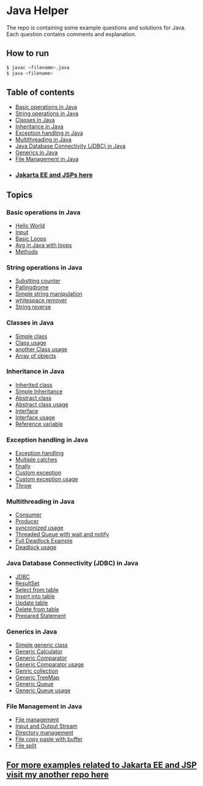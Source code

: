 # Java Helper

The repo is containing some example questions and solutions for Java.
Each question contains comments and explanation.

## How to run

```bash
$ javac <filename>.java
$ java <filename>
```

## Table of contents

- [Basic operations in Java](#basic-operations-in-java)
- [String operations in Java](#string-operations-in-java)
- [Classes in Java](#classes-in-java)
- [Inheritance in Java](#inheritance-in-java)
- [Exception handling in Java](#exception-handling-in-java)
- [Multithreading in Java](#multithreading-in-java)
- [Java Database Connectivity (JDBC) in Java](#java-database-connectivity-jdbc-in-java)
- [Generics in Java](#generics-in-java)
- [File Management in Java](#file-management-in-java)
- ### [Jakarta EE and JSPs here](https://github.com/dhrumilpatel30/JakartaEE-pratice.git)

## Topics

### Basic operations in Java

- [Hello World](./src/main/java/lab1/q1.java)
- [Input](./src/main/java/lab1/q2.java)
- [Basic Loops](./src/main/java/lab1/q3.java)
- [Avg in Java with loops](./src/main/java/lab1/q4.java)
- [Methods](./src/main/java/lab1/q5.java)

### String operations in Java

- [Substting counter](./src/main/java/lab2/q1.java)
- [Pallingdrome](./src/main/java/lab2/q2.java)
- [Simple string manipulation](./src/main/java/lab2/q3.java)
- [whitespace remover](./src/main/java/lab2/q4.java)
- [String reverse](./src/main/java/lab2/q5.java)

### Classes in Java

- [Simple class](./src/main/java/lab2/q5/Student.java)
- [Class usage](./src/main/java/lab2/q5/q5_studentclassusage.java)
- [another Class usage](./src/main/java/lab3/q1/q1_numberuse.java)
- [Array of objects](./src/main/java/lab3/p1/p2ans.java)

### Inheritance in Java

- [Inherited class](./src/main/java/lab3/q2/Student.java)
- [Simple Inheritance](./src/main/java/lab3/q2/q2ans.java)
- [Abstract class](./src/main/java/lab5/q1/Student.java)
- [Abstract class usage](./src/main/java/lab5/q1/q1_ans.java)
- [Interface](./src/main/java/lab5/q2/RelationInterface.java)
- [Interface usage](./src/main/java/lab5/q2/CompareLines.java)
- [Reference variable](./src/main/java/lab5/p1/TestShapes.java)

### Exception handling in Java

- [Exception handling](./src/main/java/lab4/q1_exceptionstart.java)
- [Multiple catches](./src/main/java/lab4/q2_multiplecatch.java)
- [finally](./src/main/java/lab4/q3_exceptionwithfinally.java)
- [Custom exception](./src/main/java/lab4/q4/CustomExceptionforSA.java)
- [Custom exception usage](./src/main/java/lab4/q4/q4_ans.java)
- [Throw](./src/main/java/lab4/p1/q5_methodexceptionadd.java)

### Multithreading in Java

- [Consumer](./src/main/java/lab5/q3/Consumer.java)
- [Producer](./src/main/java/lab5/q3/Producer.java)
- [syncronized usage](./src/main/java/lab5/q3/Queue1.java)
- [Threaded Queue with wait and notify](./src/main/java/lab5/q3/q3_ans.java)
- [Full Deadlock Example](./src/main/java/lab5/q4/Deadlock.java)
- [Deadlock usage](./src/main/java/lab5/q4/q4_ans.java)

### Java Database Connectivity (JDBC) in Java

- [JDBC](./src/main/java/lab6/q1/q1_ans.java)
- [ResultSet](./src/main/java/lab6/q1/q1_ans_for_usage.java)
- [Select from table](./src/main/java/lab6/q1/q1_ans.java)
- [Insert into table](./src/main/java/lab6/q1/q1_ans.java)
- [Update table](./src/main/java/lab6/q1/q1_ans.java)
- [Delete from table](./src/main/java/lab6/q1/q1_ans.java)
- [Prepared Statement](./src/main/java/lab6/q1/q1_ans.java)

### Generics in Java

- [Simple generic class](./src/main/java/lab8/q3/Book.java)
- [Generic Calculator](./src/main/java/lab8/Q2_GenericCalculator.java)
- [Generic Comparator](./src/main/java/lab8/q3/MyClass.java)
- [Generic Comparator usage](./src/main/java/lab8/q3/q3_ans.java)
- [Genric collection](./src/main/java/lab8/q4/q4_ans.java)
- [Generic TreeMap](./src/main/java/lab8/q5/q5_ans.java)
- [Generic Queue](./src/main/java/lab8/p1/Queue.java)
- [Generic Queue usage](./src/main/java/lab8/p1/p1_test.java)

### File Management in Java

- [File management](./src/main/java/lab8/Q1_FileManagmentInJava.java)
- [Input and Output Stream](./src/main/java/lab8/Q1_FileManagmentInJava.java)
- [Directory management](./src/main/java/lab8/p2/p2_ans.java)
- [File copy paste with buffer](./src/main/java/lab8/p3/p3_ans.java)
- [File split](./src/main/java/lab8/p3/p3_ans.java)

## [For more examples related to Jakarta EE and JSP visit my another repo here](https://github.com/dhrumilpatel30/JakartaEE-pratice)
